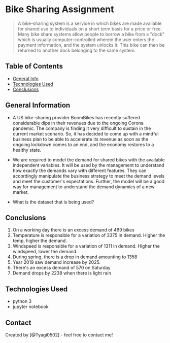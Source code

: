 # Bike Sharing Assignment

> A bike-sharing system is a service in which bikes are made available for shared use to individuals on a short term basis for a price or free. Many bike share systems allow people to borrow a bike from a "dock" which is usually computer-controlled wherein the user enters the payment information, and the system unlocks it. This bike can then be returned to another dock belonging to the same system.

## Table of Contents

* [General Info](#general-information)
* [Technologies Used](#technologies-used)
* [Conclusions](#conclusions)

## General Information

* A US bike-sharing provider BoomBikes has recently suffered considerable dips in their revenues due to the ongoing Corona pandemic. The company is finding it very difficult to sustain in the current market scenario. So, it has decided to come up with a mindful business plan to be able to accelerate its revenue as soon as the ongoing lockdown comes to an end, and the economy restores to a healthy state.

* We are required to model the demand for shared bikes with the available independent variables. It will be used by the management to understand how exactly the demands vary with different features. They can accordingly manipulate the business strategy to meet the demand levels and meet the customer's expectations. Further, the model will be a good way for management to understand the demand dynamics of a new market.

* What is the dataset that is being used?

## Conclusions

1. On a working day there is an excess demand of 469 bikes
2. Temperature is responsible for a variation of 3375 in demand. Higher the temp, higher the demand.
3. Windspeed is responsible for a variation of 1311 in demand. Higher the windspeed, lower the demand.
4. During spring, there is a drop in demand amounting to 1358
5. Year 2019 saw demand increase by 2025.
6. There's an excess demand of 570 on Saturday
7. Demand drops by 2238 when there is light rain

## Technologies Used

* python 3
* jupyter notebook

## Contact

Created by [@Tyagi0502] - feel free to contact me!

